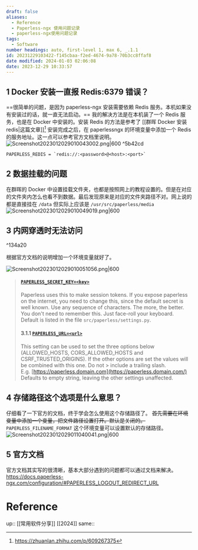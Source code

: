 ```yaml
---
draft: false
aliases:
  - Reference
  - Paperless-ngx 使用问题记录
  - paperless-ngx使用问题记录
tags:
  - Software
number headings: auto, first-level 1, max 6, _.1.1
id: 20231229103422-f145cbaa-f2ed-4674-9a78-70b3cc8ffaf8
date modified: 2024-01-03 02:06:08
date: 2023-12-29 10:33:57
---
```


## 1 Docker 安装一直报 Redis:6379 错误？

==很简单的问题，是因为 paperless-ngx 安装需要依赖 Redis 服务。本机如果没有安装过的话，就一直无法启动。==
我的解决方法是在本机装了一个 Redis 服务，也是在 Docker 中安装的。安装 Redis 的方法是参考了 [[群晖 Docker 安装 redis|这篇文章]][^1]
安装完成之后，在 paperlessngx 的环境变量中添加一个 Redis 的服务地址。这一点可以参考官方文档里说明。
![Screenshot2023012029010043002.png|600](https://pic.237484.xyz/2023/12/202312291044404.png) ^5b42cd

```
PAPERLESS_REDIS = `redis://:<password>@<host>:<port>`
```

## 2 数据挂载的问题

在群晖的 Docker 中设置挂载文件夹，也都是按照网上的教程设置的。但是在对应的文件夹内怎么也看不到数据。最后发现原来是对应的文件夹路径不对。网上说的都是直接挂在 `/data` 但实际上应该是 `/usr/src/paperless/media`
![Screenshot2023012029010049019.png|600](https://pic.237484.xyz/2023/12/202312291052315.png)

## 3 内网穿透时无法访问

^134a20

根据官方文档的说明增加一个环境变量就好了。

![Screenshot2023012029010051056.png|600](https://pic.237484.xyz/2023/12/202312291052713.png)

> #### [`PAPERLESS_SECRET_KEY=<key>`](https://docs.paperless-ngx.com/configuration/#PAPERLESS_SECRET_KEY)
> Paperless uses this to make session tokens. If you expose paperless on the internet, you need to change this, since the default secret is well known.
> Use any sequence of characters. The more, the better. You don't need to remember this. Just face-roll your keyboard.
> Default is listed in the file `src/paperless/settings.py`.
> #### 3.1.1 [`PAPERLESS_URL=<url>`](https://docs.paperless-ngx.com/configuration/#PAPERLESS_URL)
> This setting can be used to set the three options below (ALLOWED_HOSTS, CORS_ALLOWED_HOSTS and CSRF_TRUSTED_ORIGINS). If the other options are set the values will be combined with this one. Do not > include a trailing slash. E.g. [https://paperless.domain.com](https://paperless.domain.com/)
> Defaults to empty string, leaving the other settings unaffected.

## 4 存储路径这个选项是什么意思？

仔细看了一下官方的文档，终于学会怎么使用这个存储路径了。
~~首先需要在环境变量中添加一个变量，把文件路径设置打开。默认是关闭的。~~
`PAPERLESS_FILENAME_FORMAT` 这个环境变量可以设置默认的存储路径。
![Screenshot2023012029011040041.png|600](https://pic.237484.xyz/2023/12/202312291147788.png)

## 5 官方文档

官方文档其实写的很清晰，基本大部分遇到的问题都可以通过文档来解决。
https://docs.paperless-ngx.com/configuration/#PAPERLESS_LOGOUT_REDIRECT_URL

# Reference

up:: [[常用软件分享]] [[2024]]
same::

[^1]: https://zhuanlan.zhihu.com/p/609267375